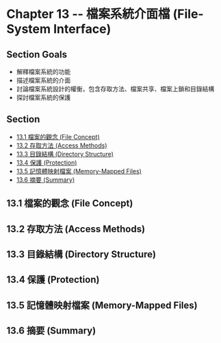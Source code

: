 # Chapter 13 -- 檔案系統介面檔 (File-System Interface) #

## Section Goals ##

* 解釋檔案系統的功能
* 描述檔案系統的介面
* 討論檔案系統設計的權衡，包含存取方法、檔案共享、檔案上鎖和目錄結構
* 探討檔案系統的保護

## Section ##

* [13.1 檔案的觀念 (File Concept)](#131-檔案的觀念-file-concept)
* [13.2 存取方法 (Access Methods)](#132-存取方法-access-methods)
* [13.3 目錄結構 (Directory Structure)](#133-目錄結構-directory-structure)
* [13.4 保護 (Protection)](#134-保護-protection)
* [13.5 記憶體映射檔案 (Memory-Mapped Files)](#135-記憶體映射檔案-memory-mapped-files)
* [13.6 摘要 (Summary)](#136-摘要-summary)

## 13.1 檔案的觀念 (File Concept) ##

## 13.2 存取方法 (Access Methods) ##

## 13.3 目錄結構 (Directory Structure) ##

## 13.4 保護 (Protection) ##

## 13.5 記憶體映射檔案 (Memory-Mapped Files) ##

## 13.6 摘要 (Summary) ##
